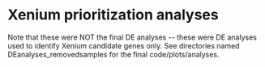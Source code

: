 # Xenium prioritization analyses

Note that these were NOT the final DE analyses -- these were DE analyses used to identify Xenium candidate genes only. See directories named DEanalyses_removedsamples for the final code/plots/analyses.